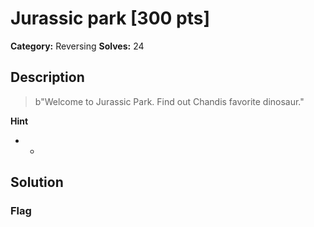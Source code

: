 # Jurassic park [300 pts]

**Category:** Reversing
**Solves:** 24

## Description
>b"Welcome to Jurassic Park. Find out Chandis favorite dinosaur."

**Hint**
* -

## Solution

### Flag

